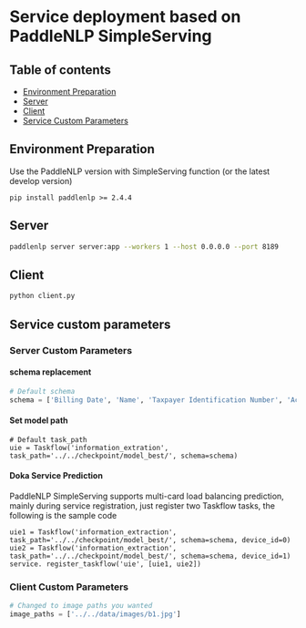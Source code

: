 # Service deployment based on PaddleNLP SimpleServing

## Table of contents
- [Environment Preparation](#1)
- [Server](#2)
- [Client](#3)
- [Service Custom Parameters](#4)

<a name="1"></a>

## Environment Preparation
Use the PaddleNLP version with SimpleServing function (or the latest develop version)

```shell
pip install paddlenlp >= 2.4.4
```

<a name="2"></a>

## Server

```bash
paddlenlp server server:app --workers 1 --host 0.0.0.0 --port 8189
```

<a name="3"></a>

## Client

```bash
python client.py
```

<a name="4"></a>

## Service custom parameters

### Server Custom Parameters

#### schema replacement
```python
# Default schema
schema = ['Billing Date', 'Name', 'Taxpayer Identification Number', 'Account Bank and Account Number', 'Amount', 'Total Price and Tax', 'No', 'Tax Rate', 'Address, Phone', 'tax']
```

#### Set model path
```
# Default task_path
uie = Taskflow('information_extration', task_path='../../checkpoint/model_best/', schema=schema)
```

#### Doka Service Prediction
PaddleNLP SimpleServing supports multi-card load balancing prediction, mainly during service registration, just register two Taskflow tasks, the following is the sample code
```
uie1 = Taskflow('information_extraction', task_path='../../checkpoint/model_best/', schema=schema, device_id=0)
uie2 = Taskflow('information_extraction', task_path='../../checkpoint/model_best/', schema=schema, device_id=1)
service. register_taskflow('uie', [uie1, uie2])
```

### Client Custom Parameters

```python
# Changed to image paths you wanted
image_paths = ['../../data/images/b1.jpg']
```
